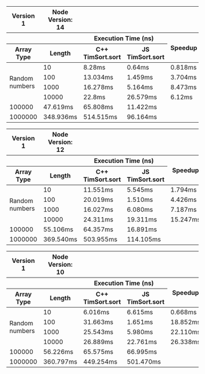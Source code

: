 <table>
  <tr>
    <th>Version 1</th>
    <th>Node Version: 14</th>
  </tr>
  <tr>
    <th></th><th></th>
    <th colspan="2">Execution Time (ns)</th>
    <th rowspan="2">Speedup</th>
  </tr>
  <tr>
    <th>Array Type</th>
    <th>Length</th>
    <th>C++ TimSort.sort</th>
    <th>JS TimSort.sort</th>
    <th>array.sort</th>
  </tr>
<tbody>
  <tr>
    <td rowspan="4">Random numbers</td><td>10</td><td>8.28ms</td><td>0.64ms</td><td>0.818ms</td>
  </tr>
  <tr>
    <td>100</td><td>13.034ms</td><td>1.459ms</td><td>3.704ms</td>
  </tr>
  <tr>
    <td>1000</td><td>16.278ms</td><td>5.164ms</td><td>8.473ms</td>
  </tr>
  <tr>
    <td>10000</td><td>22.8ms</td><td>26.579ms</td><td>6.12ms</td>
  </tr>
  <tr>
    <td>100000</td><td>47.619ms</td><td>65.808ms</td><td>11.422ms</td>
  </tr>
  <tr>
    <td>1000000</td><td>348.936ms</td><td>514.515ms</td><td>96.164ms</td>
  </tr>
</tbody>
</table>

<table>
  <tr>
    <th>Version 1</th>
    <th>Node Version: 12</th>
  </tr>
  <tr>
    <th></th><th></th>
    <th colspan="2">Execution Time (ns)</th>
    <th rowspan="2">Speedup</th>
  </tr>
  <tr>
    <th>Array Type</th>
    <th>Length</th>
    <th>C++ TimSort.sort</th>
    <th>JS TimSort.sort</th>
    <th>array.sort</th>
  </tr>
<tbody>
  <tr>
    <td rowspan="4">Random numbers</td><td>10</td><td>11.551ms</td><td>5.545ms</td><td>1.794ms</td>
  </tr>
  <tr>
    <td>100</td><td>20.019ms</td><td>1.510ms</td><td>4.426ms</td>
  </tr>
  <tr>
    <td>1000</td><td>16.027ms</td><td>6.080ms</td><td>7.187ms</td>
  </tr>
  <tr>
    <td>10000</td><td>24.311ms</td><td>19.311ms</td><td>15.247ms</td>
  </tr>
  <tr>
    <td>100000</td><td>55.106ms</td><td>64.357ms</td><td>16.891ms</td>
  </tr>
  <tr>
    <td>1000000</td><td>369.540ms</td><td>503.955ms</td><td>114.105ms</td>
  </tr>
</tbody>
</table>

<table>
  <tr>
    <th>Version 1</th>
    <th>Node Version: 10</th>
  </tr>
  <tr>
    <th></th><th></th>
    <th colspan="2">Execution Time (ns)</th>
    <th rowspan="2">Speedup</th>
  </tr>
  <tr>
    <th>Array Type</th>
    <th>Length</th>
    <th>C++ TimSort.sort</th>
    <th>JS TimSort.sort</th>
    <th>array.sort</th>
  </tr>
<tbody>
  <tr>
    <td rowspan="4">Random numbers</td><td>10</td><td>6.016ms</td><td>6.615ms</td><td>0.668ms</td>
  </tr>
  <tr>
    <td>100</td><td>31.663ms</td><td>1.651ms</td><td>18.852ms</td>
  </tr>
  <tr>
    <td>1000</td><td>25.543ms</td><td>5.980ms</td><td>22.110ms</td>
  </tr>
  <tr>
    <td>10000</td><td>26.889ms</td><td>22.761ms</td><td>26.338ms</td>
  </tr>
  <tr>
    <td>100000</td><td>56.226ms</td><td>65.575ms</td><td>66.995ms</td>
  </tr>
  <tr>
    <td>1000000</td><td>360.797ms</td><td>449.254ms</td><td>501.470ms</td>
  </tr>
</tbody>
</table>